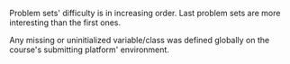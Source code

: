 Problem sets' difficulty is in increasing order. Last problem sets are more interesting than the first ones.

Any missing or uninitialized variable/class was defined globally on the course's submitting platform' environment.

